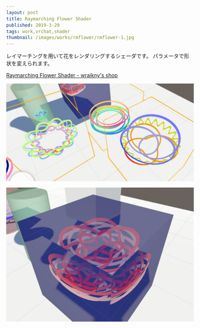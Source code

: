 ```yaml
---
layout: post
title: Raymarching Flower Shader
published: 2019-3-29
tags: work,vrchat,shader
thumbnail: /images/works/rmflower/rmflower-1.jpg
---
```


レイマーチングを用いて花をレンダリングするシェーダです。
パラメータで形状を変えられます。

[Raymarching Flower Shader - wraikny's shop](https://wraikny.booth.pm/items/1289241)


<!--more-->
<p>
    <img src="/images/works/rmflower/rmflower-2.jpg" width="560" class="has-image-centered">
</p>

<p>
    <img src="/images/works/rmflower/rmflower-3.jpg" width="560" class="has-image-centered">
</p>
